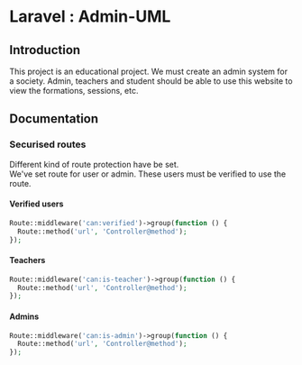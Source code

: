 # Laravel : Admin-UML

## Introduction

This project is an educational project. We must create an admin system for a society. Admin, teachers and student should be able to use this website to view the formations, sessions, etc.

## Documentation

### Securised routes

Different kind of route protection have be set.  
We've set route for user or admin. These users must be verified to use the route.

#### Verified users

```php
Route::middleware('can:verified')->group(function () {
  Route::method('url', 'Controller@method');
});
```

#### Teachers

```php
Route::middleware('can:is-teacher')->group(function () {
  Route::method('url', 'Controller@method');
});
```

#### Admins

```php
Route::middleware('can:is-admin')->group(function () {
  Route::method('url', 'Controller@method');
});
```
